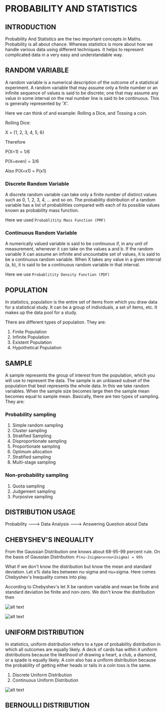 # PROBABILITY AND STATISTICS

## INTRODUCTION

Probability And Statistics are the two important concepts in Maths. Probability is all about chance. Whereas statistics is more about how we handle various data using different techniques. It helps to represent complicated data in a very easy and understandable way.

## RANDOM VARIABLE

A random variable is a numerical description of the outcome of a statistical experiment. A random variable that may assume only a finite number or an infinite sequence of values is said to be discrete; one that may assume any value in some interval on the real number line is said to be continuous.
This is generally represented by 'X'.

Here we can think of and example: Rolling a Dice, and Tossing a coin.

Rolling Dice:

X = {1, 2, 3, 4, 5, 6}

Therefore 

P(X=1) = 1/6

P(X=even) = 3/6

Also P(X=x1) = P(x1)

### Discrete Random Variable

A discrete random variable can take only a finite number of distinct values such as 0, 1, 2, 3, 4, … and so on. The probability distribution of a random variable has a list of probabilities compared with each of its possible values known as probability mass function.

Here we used ```Probablitity Mass Function (PMF)```

### Continuous Random Variable

A numerically valued variable is said to be continuous if, in any unit of measurement, whenever it can take on the values a and b. If the random variable X can assume an infinite and uncountable set of values, it is said to be a continuous random variable. When X takes any value in a given interval (a, b), it is said to be a continuous random variable in that interval.

Here we use ```Probablitity Density Function (PDF)```

## POPULATION

In statistics, population is the entire set of items from which you draw data for a statistical study. It can be a group of individuals, a set of items, etc. It makes up the data pool for a study.

There are different types of population. They are:
1. Finite Population
2. Infinite Population
3. Existent Population
4. Hypothetical Population

## SAMPLE

A sample represents the group of interest from the population, which you will use to represent the data. The sample is an unbiased subset of the population that best represents the whole data.
In this we take random variables.
When the sample size becomes large then the sample mean becomes equal to sample mean.
Basically, there are two types of sampling. They are:

### Probability sampling
1. Simple random sampling 
2. Cluster sampling 
3. Stratified Sampling 
4. Disproportionate sampling 
5. Proportionate sampling 
6. Optimum allocation 
7. Stratified sampling 
8. Multi-stage sampling

### Non-probability sampling
1. Quota sampling
2. Judgement sampling
3. Purposive sampling


## DISTRIBUTION USAGE

Probability ---> Data Analysis ---> Answering Question about Data


## CHEBYSHEV'S INEQUALITY

From the Gaussian Distribution one knows about 68-95-99 percent rule.
On the basis of Gaussian Distribution: ```P(nu-2sigma<x<nu+2sigma) = 95%```

What if we don't know the distribution but know the mean and standard deviation. Let x% data lies between nu-sigma and nu+sigma.
Here comes Chebyshev's Inequality comes into play.

According to Chebyshev's let X be random variable and mean be finite and standard deviation be finite and non-zero. We don't know the distribution then

![alt text](https://www.myassignmenthelp.net/statistics-assignment-help/chebyshev-theorem.png)

![alt text](https://allthingsstatistics.com/wp-content/uploads/2021/06/Chebyshevs-Inequality.png)


## UNIFORM DISTRIBUTION

In statistics, uniform distribution refers to a type of probability distribution in which all outcomes are equally likely. A deck of cards has within it uniform distributions because the likelihood of drawing a heart, a club, a diamond, or a spade is equally likely. A coin also has a uniform distribution because the probability of getting either heads or tails in a coin toss is the same.

1. Discrete Uniform Distribution
2. Continuous Uniform Distribution

![alt text](https://miro.medium.com/max/875/0*uswnTdoDOLJrZysc.png)


## BERNOULLI DISTRIBUTION

